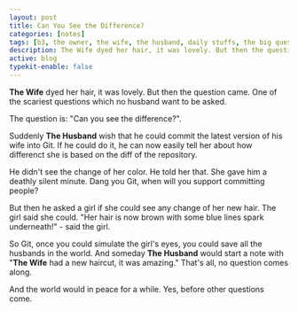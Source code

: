 ```yaml
---
layout: post
title: Can You See the Difference?
categories: [notes]
tags: [b3, the owner, the wife, the husband, daily stuffs, the big question]
description: The Wife dyed her hair, it was lovely. But then the question came.
active: blog
typekit-enable: false
---
```



__The Wife__ dyed her hair, it was lovely. But then the question came. One of the scariest questions which no husband want to be asked.

The question is: "Can you see the difference?".
<!--more-->
Suddenly __The Husband__ wish that he could commit the latest version of his wife into Git. If he could do it, he can now easily tell her about how differenct she is based on the diff of the repository.

He didn't see the change of her color. He told her that. She gave him a deathly silent minute. Dang you Git, when will you support committing people?

But then he asked a girl if she could see any change of her new hair. The girl said she could. "Her hair is now brown with some blue lines spark underneath!" - said the girl.

So Git, once you could simulate the girl's eyes, you could save all the husbands in the world. And someday __The Husband__ would start a note with "__The Wife__ had a new haircut, it was amazing." That's all, no question comes along.

And the world would in peace for a while. Yes, before other questions come.